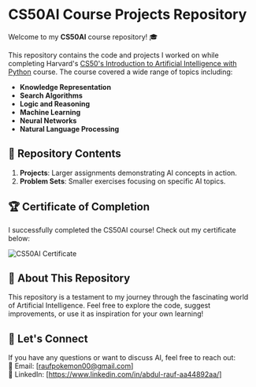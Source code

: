 # CS50AI Course Projects Repository  

Welcome to my **CS50AI** course repository! 🎓  

This repository contains the code and projects I worked on while completing Harvard's [CS50's Introduction to Artificial Intelligence with Python](https://cs50.harvard.edu/ai/) course. The course covered a wide range of topics including:  
- **Knowledge Representation**
- **Search Algorithms**
- **Logic and Reasoning**
- **Machine Learning**
- **Neural Networks**
- **Natural Language Processing**

## 📂 Repository Contents  
 1. **Projects**: Larger assignments demonstrating AI concepts in action.  
2. **Problem Sets**: Smaller exercises focusing on specific AI topics.  

## 🏆 Certificate of Completion  
I successfully completed the CS50AI course! Check out my certificate below:  

![CS50AI Certificate](AI/CERTIFICATE/CS50AI.png)  

## 🌟 About This Repository  
This repository is a testament to my journey through the fascinating world of Artificial Intelligence. Feel free to explore the code, suggest improvements, or use it as inspiration for your own learning!  

## 🚀 Let's Connect  
If you have any questions or want to discuss AI, feel free to reach out:  
📧 Email: [raufpokemon00@gmail.com]  
💼 LinkedIn: [https://www.linkedin.com/in/abdul-rauf-aa44892aa/]  
